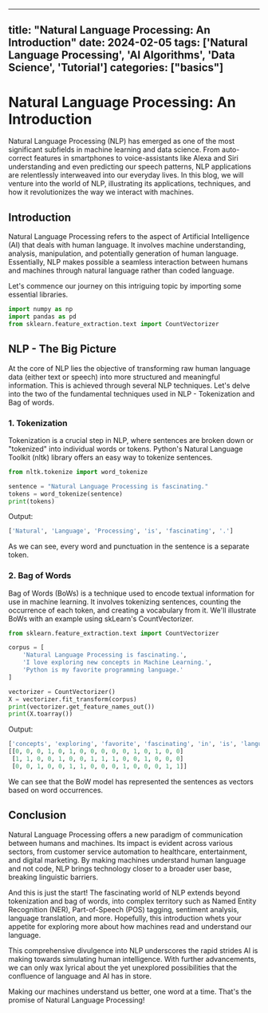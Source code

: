 
---
title: "Natural Language Processing: An Introduction"
date: 2024-02-05
tags: ['Natural Language Processing', 'AI Algorithms', 'Data Science', 'Tutorial']
categories: ["basics"]
---


# Natural Language Processing: An Introduction

Natural Language Processing (NLP) has emerged as one of the most significant subfields in machine learning and data science. From auto-correct features in smartphones to voice-assistants like Alexa and Siri understanding and even predicting our speech patterns, NLP applications are relentlessly interweaved into our everyday lives. In this blog, we will venture into the world of NLP, illustrating its applications, techniques, and how it revolutionizes the way we interact with machines.

## Introduction

Natural Language Processing refers to the aspect of Artificial Intelligence (AI) that deals with human language. It involves machine understanding, analysis, manipulation, and potentially generation of human language. Essentially, NLP makes possible a seamless interaction between humans and machines through natural language rather than coded language.

Let's commence our journey on this intriguing topic by importing some essential libraries.

```python
import numpy as np
import pandas as pd
from sklearn.feature_extraction.text import CountVectorizer
```

## NLP - The Big Picture

At the core of NLP lies the objective of transforming raw human language data (either text or speech) into more structured and meaningful information. This is achieved through several NLP techniques. Let's delve into the two of the fundamental techniques used in NLP - Tokenization and Bag of words.

### 1. Tokenization

Tokenization is a crucial step in NLP, where sentences are broken down or "tokenized" into individual words or tokens. Python's Natural Language Toolkit (nltk) library offers an easy way to tokenize sentences.

```python
from nltk.tokenize import word_tokenize

sentence = "Natural Language Processing is fascinating."
tokens = word_tokenize(sentence)
print(tokens)
```

Output:

```python
['Natural', 'Language', 'Processing', 'is', 'fascinating', '.']
```

As we can see, every word and punctuation in the sentence is a separate token.

### 2. Bag of Words

Bag of Words (BoWs) is a technique used to encode textual information for use in machine learning. It involves tokenizing sentences, counting the occurrence of each token, and creating a vocabulary from it. We'll illustrate BoWs with an example using skLearn's CountVectorizer.

```python
from sklearn.feature_extraction.text import CountVectorizer

corpus = [
    'Natural Language Processing is fascinating.',
    'I love exploring new concepts in Machine Learning.',
    'Python is my favorite programming language.'
]

vectorizer = CountVectorizer()
X = vectorizer.fit_transform(corpus)
print(vectorizer.get_feature_names_out())
print(X.toarray())
```

Output:

```python
['concepts', 'exploring', 'favorite', 'fascinating', 'in', 'is', 'language', 'learning', 'love', 'machine', 'my', 'natural', 'new', 'processing', 'programming', 'python']
[[0, 0, 0, 1, 0, 1, 0, 0, 0, 0, 0, 1, 0, 1, 0, 0]
 [1, 1, 0, 0, 1, 0, 0, 1, 1, 1, 0, 0, 1, 0, 0, 0]
 [0, 0, 1, 0, 0, 1, 1, 0, 0, 0, 1, 0, 0, 0, 1, 1]]
```

We can see that the BoW model has represented the sentences as vectors based on word occurrences.

## Conclusion

Natural Language Processing offers a new paradigm of communication between humans and machines. Its impact is evident across various sectors, from customer service automation to healthcare, entertainment, and digital marketing. By making machines understand human language and not code, NLP brings technology closer to a broader user base, breaking linguistic barriers.

And this is just the start! The fascinating world of NLP extends beyond tokenization and bag of words, into complex territory such as Named Entity Recognition (NER), Part-of-Speech (POS) tagging, sentiment analysis, language translation, and more. Hopefully, this introduction whets your appetite for exploring more about how machines read and understand our language.        

This comprehensive divulgence into NLP underscores the rapid strides AI is making towards simulating human intelligence. With further advancements, we can only wax lyrical about the yet unexplored possibilities that the confluence of language and AI has in store.

Making our machines understand us better, one word at a time. That's the promise of Natural Language Processing!
